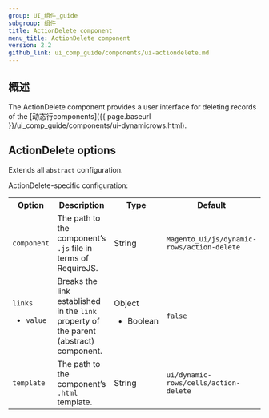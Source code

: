 ```yaml
---
group: UI_组件_guide
subgroup: 组件
title: ActionDelete component
menu_title: ActionDelete component
version: 2.2
github_link: ui_comp_guide/components/ui-actiondelete.md
---
```


## 概述

The ActionDelete component provides a user interface for deleting records of the [动态行components]({{ page.baseurl }}/ui_comp_guide/components/ui-dynamicrows.html).

## ActionDelete options

Extends all `abstract` configuration.

ActionDelete-specific configuration:

<table>
  <tr>
    <th>
      Option
    </th>
    <th>
      Description
    </th>
    <th>
      Type
    </th>
    <th>
      Default
    </th>
  </tr>
  <tr>
    <td>
      <code>component</code>
    </td>
    <td>
      The path to the component’s <code>.js</code> file in terms of
      RequireJS.
    </td>
    <td>
      String
    </td>
    <td>
      <code>Magento_Ui/js/dynamic-rows/action-delete</code>
    </td>
  </tr>
  <tr>
    <td>
      <code>links</code>
      <ul>
        <li><code>value</code>
        </li>
      </ul>
    </td>
    <td>
      Breaks the link established in the <code>link</code> property
      of the parent (abstract) component.
    </td>
    <td>
      Object
      <ul>
        <li>Boolean
        </li>
      </ul>
    </td>
    <td>
      <code>false</code>
    </td>
  </tr>
  <tr>
    <td>
      <code>template</code>
    </td>
    <td>
      The path to the component’s <code>.html</code> template.
    </td>
    <td>
      String
    </td>
    <td>
      <code>ui/dynamic-rows/cells/action-delete</code>
    </td>
  </tr>
</table>
